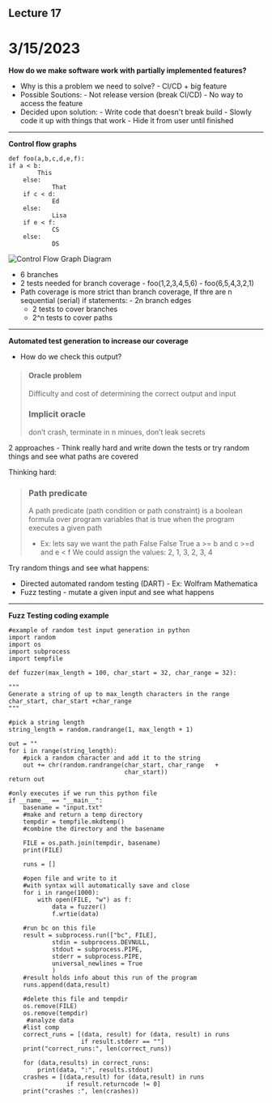 ##  Lecture 17

#  3/15/2023

****How do we make software work with partially implemented features?****

 - Why is this a problem we need to solve?
         - CI/CD + big feature
 - Possible Soutions:
         - Not release version (break CI/CD)
         - No way to access the feature
 - Decided upon solution:
         - Write code that doesn't break build
         - Slowly code it up with things that work
         - Hide it from user until finished
***
**Control flow graphs**



    def foo(a,b,c,d,e,f):
    if a < b:
            This
        else:
                That
        if c < d:
                Ed
        else:
                Lisa
        if e < f:
                CS
        else:
                DS
![Control Flow Graph Diagram](https://lucid.app/documents/view/c24df2e7-6935-4313-bc04-faddc4528b9a)

 - 6 branches
 - 2 tests needed for branch coverage
         - foo(1,2,3,4,5,6)
         - foo(6,5,4,3,2,1)
 - Path coverage is more strict than branch coverage, If thre are n sequential (serial) if statements:
         - 2n branch edges
    -  2 tests to cover branches
    -  2^n tests to cover paths
***
**Automated test generation to increase our coverage**

 - How do we check this output?
 >#### Oracle problem
>Difficulty and cost of determining the correct output and input
>
>### Implicit oracle
>don’t crash, terminate in n minues, don’t leak secrets

2 approaches - Think really hard and write down the tests or try random things and see what paths are covered

Thinking hard:
>### Path predicate
>A path predicate (path condition or path constraint) is a boolean formula over program variables that is true when the program executes a given path
>-   Ex: lets say we want the path False False True
>a >= b and c >=d and e < f
>We could assign the values:
    2, 1, 3, 2, 3, 4

Try random things and see what happens:
-   Directed automated random testing (DART)
        - Ex: Wolfram Mathematica
-   Fuzz testing - mutate a given input and see what happens

***
 **Fuzz Testing coding example**

    #example of random test input generation in python
    import random
    import os
    import subprocess
    import tempfile

    def fuzzer(max_length = 100, char_start = 32, char_range = 32):

    """
    Generate a string of up to max_length characters in the range char_start, char_start +char_range
    """

    #pick a string length
    string_length = random.randrange(1, max_length + 1)

    out = ""
    for i in range(string_length):
        #pick a random character and add it to the string
        out += chr(random.randrange(char_start, char_range   +
                                    char_start))
    return out

    #only executes if we run this python file
    if __name__ == "__main__":
        basename = "input.txt"
        #make and return a temp directory
        tempdir = tempfile.mkdtemp()
        #combine the directory and the basename

        FILE = os.path.join(tempdir, basename)
        print(FILE)

        runs = []

        #open file and write to it
        #with syntax will automatically save and close
        for i in range(1000):
            with open(FILE, "w") as f:
                data = fuzzer()
                f.wrtie(data)

        #run bc on this file
        result = subprocess.run(["bc", FILE],
                stdin = subprocess.DEVNULL,
                stdout = subprocess.PIPE,
                stderr = subprocess.PIPE,
                universal_newlines = True
                )
        #result holds info about this run of the program
        runs.append(data,result)

        #delete this file and tempdir
        os.remove(FILE)
        os.remove(tempdir)
         #analyze data
        #list comp
        correct_runs = [(data, result) for (data, result) in runs
                        if result.stderr == ""]
        print("correct_runs:", len(correct_runs))

        for (data,results) in correct_runs:
            print(data, ":", results.stdout)
        crashes = [(data,result) for (data,result) in runs
                    if result.returncode != 0]
        print("crashes :", len(crashes))
